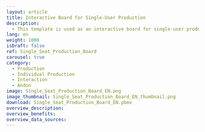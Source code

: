 ```yaml
---
layout: article
title: Interactive Board for Single-User Production
description: 
  - This template is used as an interactive board for single-user production. By using a touch screen at the corresponding workplace, the respective employee can report problems, stop assembly times and at the same time see how many parts are still to be completed for a specific order. This information can be centrally monitored elsewhere to optimize production.
lang: en
weight: 1000
isDraft: false
ref: Single_Seat_Production_Board
carousel: true
category:
  - Production
  - Individual Production
  - Interaction
  - Andon
image: Single_Seat_Production_Board_EN.png
image_thumbnail: Single_Seat_Production_Board_EN_thumbnail.png
download: Single_Seat_Production_Board_EN.pbmx
overview_description:
overview_benefits:
overview_data_sources:
---
```

